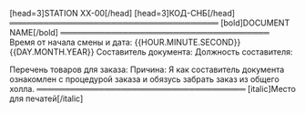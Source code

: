 [head=3]STATION XX-00[/head]
[head=3]КОД-СНБ[/head]
═════════════════════════════════════
[bold]DOCUMENT NAME[/bold]
═════════════════════════════════════
Время от начала смены и дата: {{HOUR.MINUTE.SECOND}} {{DAY.MONTH.YEAR}}
Составитель документа:
Должность составителя:

Перечень товаров для заказа:
Причина:
Я как составитель документа ознакомлен с процедурой заказа и обязусь забрать заказ из общего холла.
═════════════════════════════════════
[italic]Место для печатей[/italic]
